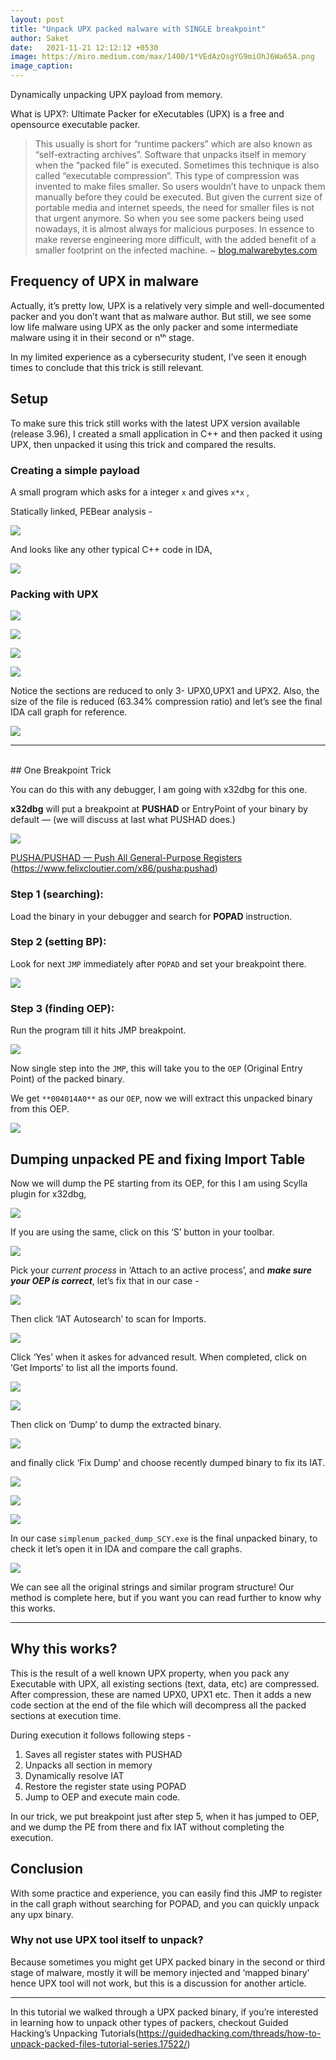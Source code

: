 ```yaml
---
layout: post
title: "Unpack UPX packed malware with SINGLE breakpoint"
author: Saket
date:   2021-11-21 12:12:12 +0530
image: https://miro.medium.com/max/1400/1*VEdAzOsgYG9miOhJ6Wa65A.png
image_caption:
---
```


<div class="message">
Dynamically unpacking UPX payload from memory.
</div>

What is UPX?: Ultimate Packer for eXecutables (UPX) is a free and opensource executable packer.

> This usually is short for “runtime packers” which are also known as “self-extracting archives”. Software that unpacks itself in memory when the “packed file” is executed. Sometimes this technique is also called “executable compression”. This type of compression was invented to make files smaller. So users wouldn’t have to unpack them manually before they could be executed. But given the current size of portable media and internet speeds, the need for smaller files is not that urgent anymore. So when you see some packers being used nowadays, it is almost always for malicious purposes. In essence to make reverse engineering more difficult, with the added benefit of a smaller footprint on the infected machine. ~ <a href="https://blog.malwarebytes.com/cybercrime/malware/2017/03/explained-packer-crypter-and-protector/" class="link">blog.malwarebytes.com</a>

<!--more-->

## Frequency of UPX in malware

Actually, it’s pretty low, UPX is a relatively very simple and well-documented packer and you don’t want that as malware author. But still, we see some low life malware using UPX as the only packer and some intermediate malware using it in their second or nᵗʰ stage.

In my limited experience as a cybersecurity student, I’ve seen it enough times to conclude that this trick is still relevant.

## Setup

To make sure this trick still works with the latest UPX version available (release 3.96), I created a small application in C++ and then packed it using UPX, then unpacked it using this trick and compared the results.

### Creating a simple payload

A small program which asks for a integer `x` and gives `x*x` ,

<script src="https://gist.github.com/Saket-Upadhyay/235241c1669b23809d80dde32f09c5ad.js"></script>

Statically linked, PEBear analysis -

![](https://miro.medium.com/max/1400/1*VEdAzOsgYG9miOhJ6Wa65A.png)

And looks like any other typical C++ code in IDA,

![](https://miro.medium.com/max/1400/1*15r8OiNLUfg69ry9dTGbYQ.png)

### Packing with UPX

![](https://miro.medium.com/max/1400/1*RuGC0Lg3qCQnt9eJJyvqpA.png)

![](https://miro.medium.com/max/1400/1*RRnTP4FUyiolpEFQoOPmAQ.png)

![](https://miro.medium.com/max/1400/1*U7umyqfmpNgpZXPP_Q994w.png)

![](https://miro.medium.com/max/1400/1*U7umyqfmpNgpZXPP_Q994w.png)

Notice the sections are reduced to only 3- UPX0,UPX1 and UPX2. Also, the size of the file is reduced (63.34% compression ratio) and let’s see the final IDA call graph for reference.

![](https://miro.medium.com/max/1400/1*DxkOeHpCnHKKbVSha7Yn-Q.png)

---

<br>
## One Breakpoint Trick

You can do this with any debugger, I am going with x32dbg for this one.

**x32dbg** will put a breakpoint at **PUSHAD** or EntryPoint of your binary by default — (we will discuss at last what PUSHAD does.)

![](https://miro.medium.com/max/1400/1*VvuaDuSJGi_QmR_kK_ZqcQ.png)

<a class="link" href="https://www.felixcloutier.com/x86/pusha:pushad">PUSHA/PUSHAD — Push All General-Purpose Registers</a> (https://www.felixcloutier.com/x86/pusha:pushad)

### Step 1 (searching):

Load the binary in your debugger and search for **POPAD** instruction.

### Step 2 (setting BP):

Look for next `JMP` immediately after `POPAD` and set your breakpoint there.

![](https://miro.medium.com/max/1400/1*HSYBmKqnQtrOH3FfpaLpeQ.png)

### Step 3 (finding OEP):

Run the program till it hits JMP breakpoint.

![](https://miro.medium.com/max/1400/1*FCgTIssTq4wwQAkzX3rCwg.png)

Now single step into the `JMP`, this will take you to the `OEP` (Original Entry Point) of the packed binary.

We get `**004014A0**` as our `OEP`, now we will extract this unpacked binary from this OEP.

![](https://miro.medium.com/max/1400/1*CvKAIdIndS0oPvJ_WvB8iA.png)

## Dumping unpacked PE and fixing Import Table

Now we will dump the PE starting from its OEP, for this I am using Scylla plugin for x32dbg,

![](https://miro.medium.com/max/1324/1*NTucZK5wqMrijMeiTZvW4Q.png)

If you are using the same, click on this ‘S’ button in your toolbar.

![](https://miro.medium.com/max/1400/1*UCEvhu9sOydEm2cjfRzlrQ.png)

Pick your _current process_ in ‘Attach to an active process’, and **_make sure your OEP is correct_**, let’s fix that in our case -

![](https://miro.medium.com/max/662/1*9Yj-7cERwEGshNR28f_gOQ.png)

Then click ‘IAT Autosearch’ to scan for Imports.

![](https://miro.medium.com/max/1400/1*HA0OAMsC5wzTCJV7ssyU0w.png)

Click ‘Yes’ when it askes for advanced result. When completed, click on ‘Get Imports’ to list all the imports found.

![](https://miro.medium.com/max/674/1*Zy9gjfPOTY_dQz9e3G_ViA.png)

![](https://miro.medium.com/max/1400/1*fqT3CQFACbUNXFGfdY8XHw.png)

Then click on ‘Dump’ to dump the extracted binary.

![](https://miro.medium.com/max/1400/1*aaJRUUOCjrApzqy6W-obsg.png)

and finally click ‘Fix Dump’ and choose recently dumped binary to fix its IAT.

![](https://miro.medium.com/max/1400/1*PRsB8J7KhUVRE2tZDPM8yg.png)

![](https://miro.medium.com/max/1400/1*mwZKAoY4iJEj-0Qkdbpf6w.png)

![](https://miro.medium.com/max/1400/1*nyAK3SXH9SFMe1CRHIlZRg.png)

In our case `simplenum_packed_dump_SCY.exe` is the final unpacked binary, to check it let’s open it in IDA and compare the call graphs.

![](https://miro.medium.com/max/1400/1*IuB4sgMqN52Kax--vqRYQA.png)

We can see all the original strings and similar program structure! Our method is complete here, but if you want you can read further to know why this works.

---

## Why this works?

This is the result of a well known UPX property, when you pack any Executable with UPX, all existing sections (text, data, etc) are compressed. After compression, these are named UPX0, UPX1 etc. Then it adds a new code section at the end of the file which will decompress all the packed sections at execution time.

During execution it follows following steps -
1. Saves all register states with PUSHAD
2. Unpacks all section in memory
3. Dynamically resolve IAT
4. Restore the register state using POPAD
5. Jump to OEP and execute main code.

In our trick, we put breakpoint just after step 5, when it has jumped to OEP, and we dump the PE from there and fix IAT without completing the execution.

## Conclusion

With some practice and experience, you can easily find this JMP to register in the call graph without searching for POPAD, and you can quickly unpack any upx binary.

### Why not use UPX tool itself to unpack?

Because sometimes you might get UPX packed binary in the second or third stage of malware, mostly it will be memory injected and ‘mapped binary’ hence UPX tool will not work, but this is a discussion for another article.

---

In this tutorial we walked through a UPX packed binary, if you’re interested in learning how to unpack other types of packers, checkout Guided Hacking’s Unpacking Tutorials(https://guidedhacking.com/threads/how-to-unpack-packed-files-tutorial-series.17522/)